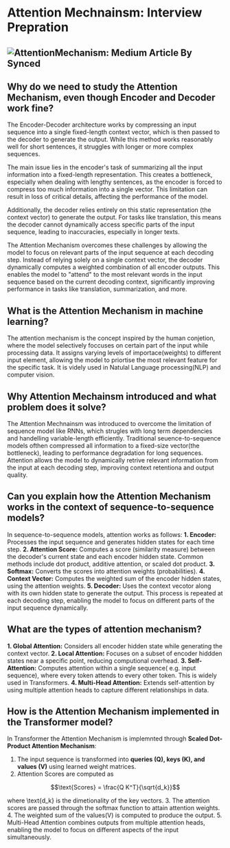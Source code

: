 # Attention Mechnainsm: Interview Prepration
![AttentionMechanism: Medium Article By Synced](https://miro.medium.com/v2/resize:fit:828/format:webp/0*VrRTrruwf2BtW4t5.)
----
## Why do we need to study the Attention Mechanism, even though Encoder and Decoder work fine?
The Encoder-Decoder architecture works by compressing an input sequence into a single fixed-length context vector, which is then passed to the decoder to generate the output. 
While this method works reasonably well for short sentences, it struggles with longer or more complex sequences.

The main issue lies in the encoder's task of summarizing all the input information into a fixed-length representation. 
This creates a bottleneck, especially when dealing with lengthy sentences, as the encoder is forced to compress too much information into a single vector. 
This limitation can result in loss of critical details, affecting the performance of the model.

Additionally, the decoder relies entirely on this static representation (the context vector) to generate the output. 
For tasks like translation, this means the decoder cannot dynamically access specific parts of the input sequence, leading to inaccuracies, especially in longer texts.

The Attention Mechanism overcomes these challenges by allowing the model to focus on relevant parts of the input sequence at each decoding step. 
Instead of relying solely on a single context vector, the decoder dynamically computes a weighted combination of all encoder outputs. 
This enables the model to "attend" to the most relevant words in the input sequence based on the current decoding context, significantly improving performance in tasks like translation, summarization, and more.

## What is the Attention Mechanism in machine learning?
The attention mechanism is the concept inspired by the human conjetion, where the model selectively foccuses on certain part of the input while processing data.
It assigns varying levels of importace(weights) to different input element, allowing the model to priortise the most relevant feature for the specific task.
It is videly used in Natulal Language processing(NLP) and computer vision. 

## Why Attention Mechainsm introduced and what problem does it solve?
The Attention Mechnainsm was introduced to overcome the limitation of sequence model like RNNs, which strugles with long term dependencies and handelling variable-length efficiently.
Traditional seuence-to-sequence models ofthen compressed all information to a fixed-size vector(the bottleneck), leading to performance degradation for long sequences.
Attention allows the model to dynamically retrive relevant information from the input at each decoding step, improving context retentiona and output quality.

## Can you explain how the Attention Mechanism works in the context of sequence-to-sequence models?
In sequence-to-sequence models, attention works as follows:
**1. Encoder:** Processes the input sequence and generates hidden states for each time step.
**2. Attention Score:** Computes a score (similarity measure) between the decoder's current state and each encoder hidden state. Common methods include dot product, additive attention, or scaled dot product.
**3. Softmax:** Converts the scores into attention weights (probabilities).
**4. Context Vector:** Computes the weighted sum of the encoder hidden states, using the attention weights.
**5. Decoder:** Uses the context vecotor along with its own hidden state to generate the output.
This process is repeated at each decoding step, enabling the model to focus on different parts of the input sequence dynamically.

## What are the types of attention mechanism?
**1. Global Attention:** Considers all encoder hidden state while generating the context vector.
**2. Local Attention:** Focuses on a subset of encoder hiddden states near a specific point, reducing computional overhead.
**3. Self-Attention:** Computes attention within a single sequence( e.g. input sequence), where every token attends to every other token. This is widely used in Transformers.
**4. Multi-Head Attention:** Extends self-attention by using multiple attention heads to capture different relationships in data.

## How is the Attention Mechanism implemented in the Transformer model?
In Transformer the Attention Mechanism is implemnted through **Scaled Dot-Product Attention Mechanism**:
1. The input sequence is transformed into **queries (Q), keys (K), and values (V)** using learned weight matrices.
2. Attention Scores are computed as 
```math
\text{Scores} = \frac{Q K^T}{\sqrt{d_k}}
```
where \text{d_k} is the dimetionality of the key vectors.
3. The attention scores are passed through the softmax function to attain attention weights.
4. The weighted sum of the values(V) is computed to produce the output.
5. Multi-Head Attention combines outputs from multiple attention heads, enabling the model to focus on different aspects of the input simultaneously.


